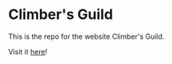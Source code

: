 # Climber's Guild

This is the repo for the website Climber's Guild.

Visit it [here](www.climbersguild.com)!
